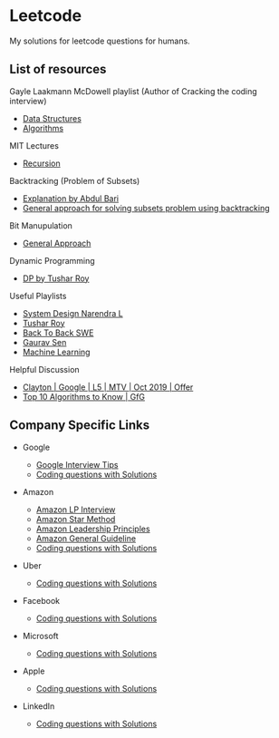 # Leetcode
My solutions for leetcode questions for humans.


## List of resources 

Gayle Laakmann McDowell playlist (Author of Cracking the coding interview)
  - [Data Structures](https://www.youtube.com/playlist?list=PLI1t_8YX-Apv-UiRlnZwqqrRT8D1RhriX)
  - [Algorithms](https://www.youtube.com/playlist?list=PLI1t_8YX-ApvMthLj56t1Rf-Buio5Y8KL)
  
MIT Lectures
  - [Recursion](https://www.youtube.com/watch?v=WPSeyjX1-4s&t=2064s)
  
Backtracking (Problem of Subsets)
  - [Explanation by Abdul Bari](https://www.youtube.com/watch?v=kyLxTdsT8ws)
  - [General approach for solving subsets problem using backtracking](https://leetcode.com/problems/permutations/discuss/18239/A-general-approach-to-backtracking-questions-in-Java-(Subsets-Permutations-Combination-Sum-Palindrome-Partioning))
  
Bit Manupulation
  - [General Approach](https://leetcode.com/problems/sum-of-two-integers/discuss/84278/A-summary%3A-how-to-use-bit-manipulation-to-solve-problems-easily-and-efficiently)
  
Dynamic Programming
  - [DP by Tushar Roy](https://www.youtube.com/watch?v=8LusJS5-AGo&list=PLgwE03nSxZ4GoHvoy6ay6OSBmcJ6BX2h7)
  
Useful Playlists
  - [System Design Narendra L](https://www.youtube.com/playlist?list=PLkQkbY7JNJuBoTemzQfjym0sqbOHt5fnV)
  - [Tushar Roy](https://www.youtube.com/user/tusharroy2525)
  - [Back To Back SWE](https://www.youtube.com/channel/UCmJz2DV1a3yfgrR7GqRtUUA/playlists)
  - [Gaurav Sen](https://www.youtube.com/channel/UCRPMAqdtSgd0Ipeef7iFsKw)
  - [Machine Learning](https://www.youtube.com/playlist?list=PLblh5JKOoLUICTaGLRoHQDuF_7q2GfuJF)

Helpful Discussion
  - [Clayton | Google | L5 | MTV | Oct 2019 | Offer](https://leetcode.com/discuss/interview-experience/424540/google-l5-mtv-oct-2019-offer)
  - [Top 10 Algorithms to Know | GfG](https://www.geeksforgeeks.org/top-10-algorithms-in-interview-questions/)
  
## Company Specific Links

- Google
  - [Google Interview Tips](https://leetcode.com/discuss/career/449744/google-interview-tips-faqs-answered-resources)
  - [Coding questions with Solutions](https://www.youtube.com/watch?v=qg0CY00qJqI&list=PLi9RQVmJD2fapKJ4DnZzAn55NJfo5IM1c)

- Amazon
    - [Amazon LP Interview](https://www.youtube.com/playlist?list=PLI-WhpYiqcd1W1WrRUNLUilzEIO8KJgUA)
    - [Amazon Star Method](https://interviewsteps.com/blogs/news/amazon-star-method)
    - [Amazon Leadership Principles](https://interviewsteps.com/blogs/news/amazon-leadership-principles-interview)
    - [Amazon General Guideline](https://interviewgenie.com/blog-1/category/Amazon+interviews)
    - [Coding questions with Solutions](https://www.youtube.com/watch?v=St47WCbQa9M&list=PLi9RQVmJD2fZgRyOunLyt94uVbJL43pZ_)
    
 - Uber
     - [Coding questions with Solutions](https://www.youtube.com/watch?v=oGU1At1GFvc&list=PLi9RQVmJD2fbR01PY689X9QC2wiz-qVQO)
 
 - Facebook
     - [Coding questions with Solutions](https://www.youtube.com/watch?v=oHwDqfz1LGw&list=PLi9RQVmJD2fYckvJZSKA4YcUQ4eyNupuY)
     
 - Microsoft
     - [Coding questions with Solutions](https://www.youtube.com/watch?v=2bIxz2pTFaw&list=PLi9RQVmJD2fYMiu6JOL3PiEVh_Is6jAin)
     
 - Apple
     - [Coding questions with Solutions](https://www.youtube.com/watch?v=3RQ5ADUKHsY&list=PLi9RQVmJD2fb2Q_nl9V9IzTstSAUx9vje)
     
 - LinkedIn
     - [Coding questions with Solutions](https://www.youtube.com/watch?v=fZIsEPhSBgM&list=PLi9RQVmJD2fY5Uk0GVf_aBmTaDXctp7zx)   

